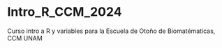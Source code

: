 # Intro_R_CCM_2024
Curso intro a R y variables para la Escuela de Otoño de Biomatématicas, CCM UNAM 
